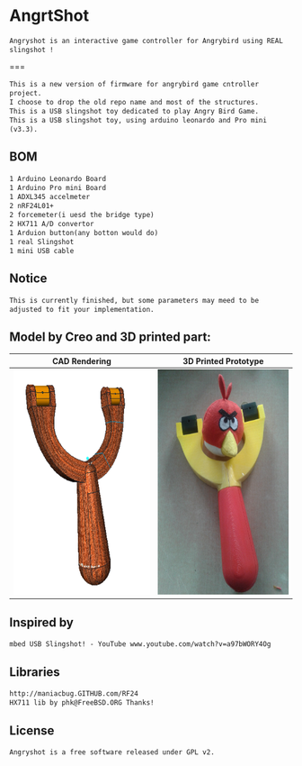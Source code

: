 AngrtShot
=
    Angryshot is an interactive game controller for Angrybird using REAL slingshot !
===

    This is a new version of firmware for angrybird game cntroller project.
    I choose to drop the old repo name and most of the structures.
    This is a USB slingshot toy dedicated to play Angry Bird Game.
    This is a USB slingshot toy, using arduino leonardo and Pro mini (v3.3).

BOM
---
    1 Arduino Leonardo Board
    1 Arduino Pro mini Board
    1 ADXL345 accelmeter
    2 nRF24L01+
    2 forcemeter(i uesd the bridge type)
    2 HX711 A/D convertor
    1 Arduion button(any botton would do)
    1 real Slingshot
    1 mini USB cable

Notice
---
    This is currently finished, but some parameters may meed to be adjusted to fit your implementation.
    
Model by Creo and 3D printed part:
---
CAD Rendering             |  3D Printed Prototype
:-------------------------:|:-------------------------:
<img src="./Rendering.png" alt="drawing" height="400"/>  |  <img src="./3DPrint.jpg" alt="drawing" height="400"/>

Inspired by 
---
    mbed USB Slingshot! - YouTube www.youtube.com/watch?v=a97bWORY4Og

Libraries
---
    http://maniacbug.GITHUB.com/RF24
    HX711 lib by phk@FreeBSD.ORG Thanks!

License
---
    Angryshot is a free software released under GPL v2.
